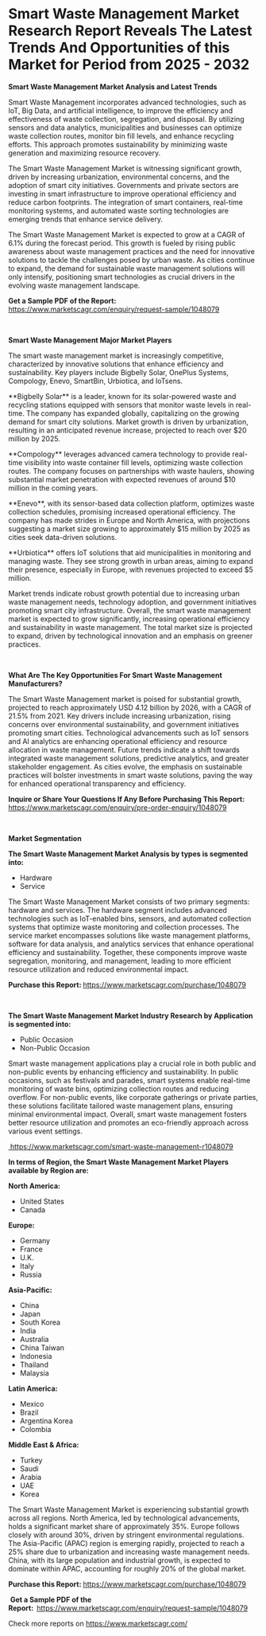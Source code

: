 <p><h1>Smart Waste Management Market Research Report Reveals The Latest Trends And Opportunities of this Market for Period from 2025 - 2032</h1></p><p><strong>Smart Waste Management Market Analysis and Latest Trends</strong></p>
<p><p>Smart Waste Management incorporates advanced technologies, such as IoT, Big Data, and artificial intelligence, to improve the efficiency and effectiveness of waste collection, segregation, and disposal. By utilizing sensors and data analytics, municipalities and businesses can optimize waste collection routes, monitor bin fill levels, and enhance recycling efforts. This approach promotes sustainability by minimizing waste generation and maximizing resource recovery.</p><p>The Smart Waste Management Market is witnessing significant growth, driven by increasing urbanization, environmental concerns, and the adoption of smart city initiatives. Governments and private sectors are investing in smart infrastructure to improve operational efficiency and reduce carbon footprints. The integration of smart containers, real-time monitoring systems, and automated waste sorting technologies are emerging trends that enhance service delivery.</p><p>The Smart Waste Management Market is expected to grow at a CAGR of 6.1% during the forecast period. This growth is fueled by rising public awareness about waste management practices and the need for innovative solutions to tackle the challenges posed by urban waste. As cities continue to expand, the demand for sustainable waste management solutions will only intensify, positioning smart technologies as crucial drivers in the evolving waste management landscape.</p></p>
<p><strong>Get a Sample PDF of the Report:&nbsp;</strong> <a href="https://www.marketscagr.com/enquiry/request-sample/1048079?utm_campaign=2235&utm_medium=2&utm_source=Github&utm_content=ia&utm_term=12022025&utm_id=smart-waste-management">https://www.marketscagr.com/enquiry/request-sample/1048079</a></p>
<p>&nbsp;</p>
<p><strong>Smart Waste Management Major Market Players</strong></p>
<p><p>The smart waste management market is increasingly competitive, characterized by innovative solutions that enhance efficiency and sustainability. Key players include Bigbelly Solar, OnePlus Systems, Compology, Enevo, SmartBin, Urbiotica, and IoTsens.</p><p>**Bigbelly Solar** is a leader, known for its solar-powered waste and recycling stations equipped with sensors that monitor waste levels in real-time. The company has expanded globally, capitalizing on the growing demand for smart city solutions. Market growth is driven by urbanization, resulting in an anticipated revenue increase, projected to reach over $20 million by 2025.</p><p>**Compology** leverages advanced camera technology to provide real-time visibility into waste container fill levels, optimizing waste collection routes. The company focuses on partnerships with waste haulers, showing substantial market penetration with expected revenues of around $10 million in the coming years.</p><p>**Enevo**, with its sensor-based data collection platform, optimizes waste collection schedules, promising increased operational efficiency. The company has made strides in Europe and North America, with projections suggesting a market size growing to approximately $15 million by 2025 as cities seek data-driven solutions.</p><p>**Urbiotica** offers IoT solutions that aid municipalities in monitoring and managing waste. They see strong growth in urban areas, aiming to expand their presence, especially in Europe, with revenues projected to exceed $5 million.</p><p>Market trends indicate robust growth potential due to increasing urban waste management needs, technology adoption, and government initiatives promoting smart city infrastructure. Overall, the smart waste management market is expected to grow significantly, increasing operational efficiency and sustainability in waste management. The total market size is projected to expand, driven by technological innovation and an emphasis on greener practices.</p></p>
<p>&nbsp;</p>
<p><strong>What Are The Key Opportunities For Smart Waste Management Manufacturers?</strong></p>
<p><p>The Smart Waste Management market is poised for substantial growth, projected to reach approximately USD 4.12 billion by 2026, with a CAGR of 21.5% from 2021. Key drivers include increasing urbanization, rising concerns over environmental sustainability, and government initiatives promoting smart cities. Technological advancements such as IoT sensors and AI analytics are enhancing operational efficiency and resource allocation in waste management. Future trends indicate a shift towards integrated waste management solutions, predictive analytics, and greater stakeholder engagement. As cities evolve, the emphasis on sustainable practices will bolster investments in smart waste solutions, paving the way for enhanced operational transparency and efficiency.</p></p>
<p><strong>Inquire or Share Your Questions If Any Before Purchasing This Report:</strong> <a href="https://www.marketscagr.com/enquiry/pre-order-enquiry/1048079?utm_campaign=2235&utm_medium=2&utm_source=Github&utm_content=ia&utm_term=12022025&utm_id=smart-waste-management">https://www.marketscagr.com/enquiry/pre-order-enquiry/1048079</a></p>
<p>&nbsp;</p>
<p><strong>Market Segmentation</strong></p>
<p><strong>The Smart Waste Management Market Analysis by types is segmented into:</strong></p>
<p><ul><li>Hardware</li><li>Service</li></ul></p>
<p><p>The Smart Waste Management Market consists of two primary segments: hardware and services. The hardware segment includes advanced technologies such as IoT-enabled bins, sensors, and automated collection systems that optimize waste monitoring and collection processes. The service market encompasses solutions like waste management platforms, software for data analysis, and analytics services that enhance operational efficiency and sustainability. Together, these components improve waste segregation, monitoring, and management, leading to more efficient resource utilization and reduced environmental impact.</p></p>
<p><strong>Purchase this Report:&nbsp;</strong><a href="https://www.marketscagr.com/purchase/1048079?utm_campaign=2235&utm_medium=2&utm_source=Github&utm_content=ia&utm_term=12022025&utm_id=smart-waste-management">https://www.marketscagr.com/purchase/1048079</a></p>
<p>&nbsp;</p>
<p><strong>The Smart Waste Management Market Industry Research by Application is segmented into:</strong></p>
<p><ul><li>Public Occasion</li><li>Non-Public Occasion</li></ul></p>
<p><p>Smart waste management applications play a crucial role in both public and non-public events by enhancing efficiency and sustainability. In public occasions, such as festivals and parades, smart systems enable real-time monitoring of waste bins, optimizing collection routes and reducing overflow. For non-public events, like corporate gatherings or private parties, these solutions facilitate tailored waste management plans, ensuring minimal environmental impact. Overall, smart waste management fosters better resource utilization and promotes an eco-friendly approach across various event settings.</p></p>
<p><a href="https://www.marketscagr.com/smart-waste-management-r1048079?utm_campaign=2235&utm_medium=2&utm_source=Github&utm_content=ia&utm_term=12022025&utm_id=smart-waste-management">&nbsp;https://www.marketscagr.com/smart-waste-management-r1048079</a></p>
<p><strong>In terms of Region, the Smart Waste Management Market Players available by Region are:</strong></p>
<p>
    <p> <strong> North America: </strong>
        <ul>
            <li>United States</li>
            <li>Canada</li>
        </ul>
        </p> 
    <p> <strong> Europe: </strong>
        <ul>
            <li>Germany</li>
            <li>France</li>
            <li>U.K.</li>
            <li>Italy</li>
            <li>Russia</li>
        </ul>
        </p> 
    <p> <strong> Asia-Pacific: </strong>
        <ul>
            <li>China</li>
            <li>Japan</li>
            <li>South Korea</li>
            <li>India</li>
            <li>Australia</li>
            <li>China Taiwan</li>
            <li>Indonesia</li>
            <li>Thailand</li>
            <li>Malaysia</li>
        </ul>
        </p> 
    <p> <strong> Latin America: </strong>
        <ul>
            <li>Mexico</li>
            <li>Brazil</li>
            <li>Argentina Korea</li>
            <li>Colombia</li>
        </ul>
        </p> 
    <p> <strong> Middle East & Africa: </strong>
        <ul>
            <li>Turkey</li>
            <li>Saudi</li>
            <li>Arabia</li>
            <li>UAE</li>
            <li>Korea</li>
        </ul>
    </p>
    </p>
<p><p>The Smart Waste Management Market is experiencing substantial growth across all regions. North America, led by technological advancements, holds a significant market share of approximately 35%. Europe follows closely with around 30%, driven by stringent environmental regulations. The Asia-Pacific (APAC) region is emerging rapidly, projected to reach a 25% share due to urbanization and increasing waste management needs. China, with its large population and industrial growth, is expected to dominate within APAC, accounting for roughly 20% of the global market.</p></p>
<p><strong>Purchase this Report: </strong><a href="https://www.marketscagr.com/purchase/1048079?utm_campaign=2235&utm_medium=2&utm_source=Github&utm_content=ia&utm_term=12022025&utm_id=smart-waste-management">https://www.marketscagr.com/purchase/1048079</a></p>
<p>&nbsp;<strong>Get a Sample PDF of the Report:&nbsp;&nbsp;</strong><a href="https://www.marketscagr.com/enquiry/request-sample/1048079?utm_campaign=2235&utm_medium=2&utm_source=Github&utm_content=ia&utm_term=12022025&utm_id=smart-waste-management">https://www.marketscagr.com/enquiry/request-sample/1048079</a></p>
<p><strong></strong></p>
<p>Check more reports on <a href="https://www.marketscagr.com/?utm_campaign=2235&utm_medium=2&utm_source=Github&utm_content=ia&utm_term=12022025&utm_id=smart-waste-management">https://www.marketscagr.com/</a></p>